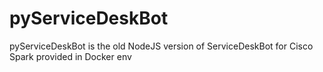 # pyServiceDeskBot
pyServiceDeskBot is the old NodeJS version of ServiceDeskBot for Cisco Spark provided in Docker env
